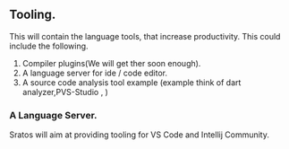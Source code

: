## Tooling.
This will contain the language tools, that increase productivity.
This could include the following.

1. Compiler plugins(We will get ther soon enough).
2. A language server  for ide / code editor.
3. A source code analysis tool example (example think of dart analyzer,PVS-Studio ,  )



### A Language Server.
Sratos will aim at providing tooling for   VS Code and Intellij Community. 